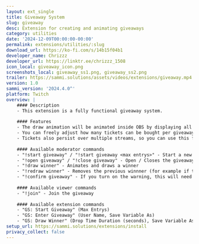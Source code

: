 ```yaml
---
layout: ext_single
title: Giveaway System
slug: giveaway
desc: Extension for creating and animating giveaways
category: utilities
date: '2024-12-09T00:00:00-00:00'
permalink: extensions/utilities/:slug
download_url: https://ko-fi.com/s/14b15f04b1
developer_name: Chrizzz
developer_url: https://linktr.ee/chrizzz_1508
icon_local: giveaway_icon.png
screenshots_local: giveaway_ss1.png, giveaway_ss2.png
trailer: https://sammi.solutions/assets/videos/extensions/giveaway.mp4
version: 1.0
sammi_version: '2024.4.0^'
platform: Twitch
overview: |
    #### Description
    - This extension is a fully functional giveaway system.
    
    #### Features
    - The draw animation will be animated inside OBS by displaying all the user profile images with their names on top of them and they will slowly fall down until only 1 image is remaining.
    - You can freely adjust how many tickets can be bought per giveaway and with the included extension commands, you can easily integrate them into your existing systems (for example by allowing tickets to be purchased with channel points).
    - Tickets also persist over multiple streams, so you can use this for long term giveaways.
    
    #### Available moderator commands
    - "!start giveaway" / "!start giveaway <max entrys>" - Start a new giveaway with either the default amount of entrys you have defined or with a custom amount
    - "!open giveaway" / "!close giveaway" - Open / Closes the giveaway
    - "!draw winner" - Animates and draws a winner
    - "!redraw winner" - Removes the previous winnner (for example if they are not there) and then animates and draws a new winner
    - "!confirm giveaway" - If you turn on the warning, this will need to be entered into the chat before starting a new giveaway
    
    #### Available viewer commands
    - "!join" - Join the giveaway
    
    #### Available extension commands
    - "GS: Start Giveaway" (Max Entrys)
    - "GS: Enter Giveaway" (User Name, Save Variable As)
    - "GS: Draw Winner" (Drop Time Duration (seconds), Save Variable As)
setup_url: https://sammi.solutions/extensions/install
privacy_collect: false
---
```

